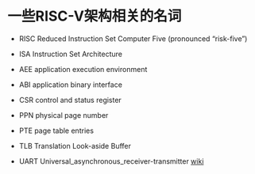 # 一些RISC-V架构相关的名词

* RISC Reduced Instruction Set Computer Five (pronounced “risk-five”)

* ISA Instruction Set Architecture

* AEE application execution environment

* ABI application binary interface

* CSR control and status register

* PPN physical page number

* PTE page table entries

* TLB Translation Look-aside Buffer

* UART Universal_asynchronous_receiver-transmitter [wiki](https://en.wikipedia.org/wiki/Universal_asynchronous_receiver-transmitter)
